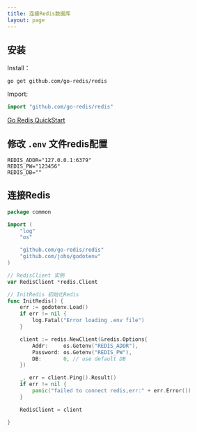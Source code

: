 ```yaml
---
title: 连接Redis数据库
layout: page
---
```


## 安装

Install：

```text
go get github.com/go-redis/redis
```

Import:

```go
import "github.com/go-redis/redis"
```

[Go Redis QuickStart](https://github.com/go-redis/redis#quickstart)

## 修改 `.env` 文件redis配置

```text
REDIS_ADDR="127.0.0.1:6379"
REDIS_PW="123456"
REDIS_DB=""
```

## 连接Redis
```go
package common

import (
	"log"
	"os"

	"github.com/go-redis/redis"
	"github.com/joho/godotenv"
)

// RedisClient 实例
var RedisClient *redis.Client

// InitRedis 初始化Redis
func InitRedis() {
	err := godotenv.Load()
	if err != nil {
		log.Fatal("Error loading .env file")
	}

	client := redis.NewClient(&redis.Options{
		Addr:     os.Getenv("REDIS_ADDR"),
		Password: os.Getenv("REDIS_PW"),
		DB:       0, // use default DB
	})

	_, err = client.Ping().Result()
	if err != nil {
		panic("failed to connect redis,err:" + err.Error())
	}

	RedisClient = client

}
```
